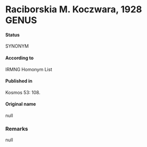 # Raciborskia M. Koczwara, 1928 GENUS

#### Status
SYNONYM

#### According to
IRMNG Homonym List

#### Published in
Kosmos 53: 108.

#### Original name
null

### Remarks
null